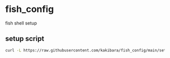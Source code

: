 # fish_config
fish shell setup

## setup script

```bash
curl -L https://raw.githubusercontent.com/kakibara/fish_config/main/setup_fish.sh
```
